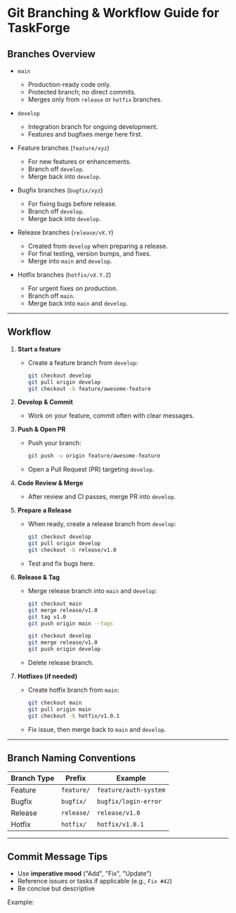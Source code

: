 # Git Branching & Workflow Guide for TaskForge

## Branches Overview

- `main`  
  - Production-ready code only.  
  - Protected branch; no direct commits.  
  - Merges only from `release` or `hotfix` branches.

- `develop`  
  - Integration branch for ongoing development.  
  - Features and bugfixes merge here first.

- Feature branches (`feature/xyz`)  
  - For new features or enhancements.  
  - Branch off `develop`.  
  - Merge back into `develop`.

- Bugfix branches (`bugfix/xyz`)  
  - For fixing bugs before release.  
  - Branch off `develop`.  
  - Merge back into `develop`.

- Release branches (`release/vX.Y`)  
  - Created from `develop` when preparing a release.  
  - For final testing, version bumps, and fixes.  
  - Merge into `main` and `develop`.

- Hotfix branches (`hotfix/vX.Y.Z`)  
  - For urgent fixes on production.  
  - Branch off `main`.  
  - Merge back into `main` and `develop`.

---

## Workflow

1. **Start a feature**  
   - Create a feature branch from `develop`:  
     ```bash
     git checkout develop
     git pull origin develop
     git checkout -b feature/awesome-feature
     ```

2. **Develop & Commit**  
   - Work on your feature, commit often with clear messages.

3. **Push & Open PR**  
   - Push your branch:  
     ```bash
     git push -u origin feature/awesome-feature
     ```  
   - Open a Pull Request (PR) targeting `develop`.

4. **Code Review & Merge**  
   - After review and CI passes, merge PR into `develop`.

5. **Prepare a Release**  
   - When ready, create a release branch from `develop`:  
     ```bash
     git checkout develop
     git pull origin develop
     git checkout -b release/v1.0
     ```  
   - Test and fix bugs here.

6. **Release & Tag**  
   - Merge release branch into `main` and `develop`:  
     ```bash
     git checkout main
     git merge release/v1.0
     git tag v1.0
     git push origin main --tags

     git checkout develop
     git merge release/v1.0
     git push origin develop
     ```  
   - Delete release branch.

7. **Hotfixes (if needed)**  
   - Create hotfix branch from `main`:  
     ```bash
     git checkout main
     git pull origin main
     git checkout -b hotfix/v1.0.1
     ```  
   - Fix issue, then merge back to `main` and `develop`.

---

## Branch Naming Conventions

| Branch Type | Prefix          | Example                    |
|-------------|-----------------|----------------------------|
| Feature     | `feature/`      | `feature/auth-system`       |
| Bugfix      | `bugfix/`       | `bugfix/login-error`        |
| Release     | `release/`      | `release/v1.0`              |
| Hotfix      | `hotfix/`       | `hotfix/v1.0.1`             |

---

## Commit Message Tips

- Use **imperative mood** ("Add", "Fix", "Update")  
- Reference issues or tasks if applicable (e.g., `Fix #42`)  
- Be concise but descriptive  

Example:  
